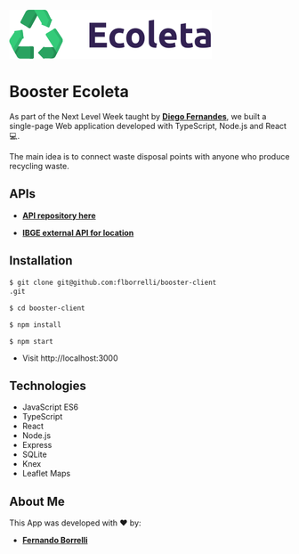 ![](/src/assets/logo.svg)

# Booster Ecoleta 

As part of the Next Level Week taught by [**Diego Fernandes**](https://github.com/diego3gsingle-page), we built a single-page Web application developed with TypeScript, Node.js and React :computer:.  

The main idea is to connect waste disposal points with anyone who produce recycling waste.

## APIs

- [**API repository here**](https://github.com/flborrelli/booster-server)

- [**IBGE external API for location**](https://servicodados.ibge.gov.br/api/docs/localidades)

## Installation

```
$ git clone git@github.com:flborrelli/booster-client
.git
```
```
$ cd booster-client
```
```
$ npm install
```
```
$ npm start
```

- Visit http://localhost:3000

## Technologies

- JavaScript ES6
- TypeScript
- React
- Node.js
- Express
- SQLite
- Knex
- Leaflet Maps

## About Me

This App was developed with :heart: by:

- [**Fernando Borrelli**](https://github.com/flborrelli)




